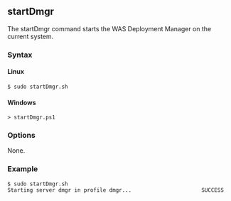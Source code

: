 ## startDmgr
The startDmgr command starts the WAS Deployment Manager on the current system.

### Syntax

#### Linux
```
$ sudo startDmgr.sh
```

#### Windows
```
> startDmgr.ps1
```

### Options

None.

### Example

```
$ sudo startDmgr.sh
Starting server dmgr in profile dmgr...                      SUCCESS
```